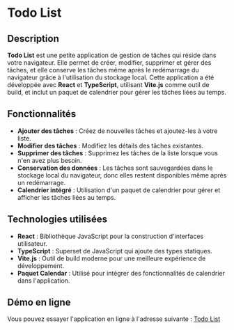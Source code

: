 # Todo List

## Description

**Todo List** est une petite application de gestion de tâches qui réside dans votre navigateur. Elle permet de créer, modifier, supprimer et gérer des tâches, et elle conserve les tâches même après le redémarrage du navigateur grâce à l'utilisation du stockage local. Cette application a été développée avec **React** et **TypeScript**, utilisant **Vite.js** comme outil de build, et inclut un paquet de calendrier pour gérer les tâches liées au temps.

## Fonctionnalités

- **Ajouter des tâches** : Créez de nouvelles tâches et ajoutez-les à votre liste.
- **Modifier des tâches** : Modifiez les détails des tâches existantes.
- **Supprimer des tâches** : Supprimez les tâches de la liste lorsque vous n'en avez plus besoin.
- **Conservation des données** : Les tâches sont sauvegardées dans le stockage local du navigateur, donc elles restent disponibles même après un redémarrage.
- **Calendrier intégré** : Utilisation d'un paquet de calendrier pour gérer et afficher les tâches liées au temps.

## Technologies utilisées

- **React** : Bibliothèque JavaScript pour la construction d'interfaces utilisateur.
- **TypeScript** : Superset de JavaScript qui ajoute des types statiques.
- **Vite.js** : Outil de build moderne pour une meilleure expérience de développement.
- **Paquet Calendar** : Utilisé pour intégrer des fonctionnalités de calendrier dans l'application.

## Démo en ligne

Vous pouvez essayer l'application en ligne à l'adresse suivante : [Todo List](https://react-todolist-manu-cj.netlify.app/)

